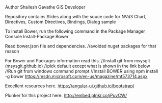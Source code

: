 Author Shailesh Gavathe GIS Developer

Repository contains Slides along with the souce code for NVd3 Chart, Directives, Custom Directives, Bindings, Dialog sample

To install Bower, run the following command in the Package Manager Console
Install-Package Bower

Read bower.json file and dependencies.
//avoided nuget packages for that reason


For Bower and Packages information read this.
//Install git from msysgit (msysgit.github.io)
//pick default except what is shown in the link below
  //Run git from windows command prompt
//Install BOWER using npm install -g bower
https://msdn.microsoft.com/en-us/magazine/mt573714.aspx

Excellent resources here.
https://angular-ui.github.io/bootstrap/

Plunker for this project here.
http://embed.plnkr.co/jPuvCW/
